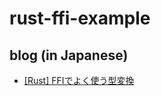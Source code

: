 # rust-ffi-example

## blog (in Japanese)

- [[Rust] FFIでよく使う型変換](https://zenn.dev/eduidl/articles/f2fd959f220393)
